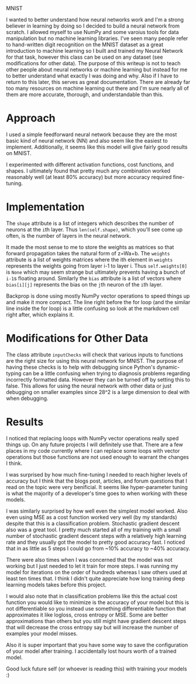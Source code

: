 #
MNIST

I wanted to better understand how neural networks work and I'm a strong believer in learning by doing so I decided to build a neural network from scratch. I allowed myself to use NumPy and some varoius tools for data manipulation but no machine learning libraries. I've seen many people refer to hand-written digit recognition on the MNIST dataset as a great introduction to machine learning so I built and trained my Neural Network for that task, however this class can be used on any dataset (see modifications for other data). The purpose of this writeup is not to teach other people about neural networks or machine learning but instead for me to better understand what exactly I was doing and why. Also if I have to return to this later, this serves as great documentation. There are already far too many resources on machine learning out there and I'm sure nearly all of them are more accurate, thorough, and understandable than this.

# Approach

I used a simple feedforward neural network because they are the most basic kind of neural network (NN) and also seem like the easiest to implement. Additionally, it seems like this model will give fairly good results on MNIST.

I experimented with different activation functions, cost functions, and shapes. I ultimately found that pretty much any combination worked reasonably well (at least 80% accuracy) but more accuracy required fine-tuning.

# Implementation
The ```shape``` attribute is a list of integers which describes the number of neurons at the ```i```th layer. Thus ```len(self.shape)```, which you'll see come up often, is the number of layers in the neural network.

It made the most sense to me to store the weights as matrices so that forward propagation takes the natural form of z=Wa+b. The ```weights``` attribute is a list of weights matrices where the ith element in ```weights``` represents the weights going from layer i-1 to layer i. Thus ```self.weights[0]``` is ```None``` which may seem strange but ultimately prevents having a bunch of ```i-1```s floating around. Similarly the ```bias``` attribute is a list of vectors where ```bias[i][j]``` represents the bias on the ```j```th neuron of the ```i```th layer.

Backprop is done using mostly NumPy vector operations to speed things up and make it more compact. The line right before the for loop (and the similar line inside the for loop) is a little confusing so look at the markdown cell right after, which explains it.

# Modifications for Other Data

The class attribute ```inputChecks``` will check that various inputs to functions are the right size for using this neural network for MNIST. The purpose of having these checks is to help with debugging since Python's dynamic-typing can be a little confusing when trying to diagnosis problems regarding incorrectly formatted data. However they can be turned off by setting this to false. This allows for using the neural network with other data or just debugging on smaller examples since 28^2 is a large dimension to deal with when debugging. 

# Results
I noticed that replacing loops with NumPy vector operations really sped things up. On any future projects I will definitely use that. There are a few places in my code currently where I can replace some loops with vector operations but those functions are not used enough to warrant the changes I think.

I was surprised by how much fine-tuning I needed to reach higher levels of accuracy but I think that the blogs post, articles, and forum questions that I read on the topic were very benificial. It seems like hyper-parameter tuning is what the majority of a developer's time goes to when working with these models.

I was similarly surprised by how well even the simplest model worked. Also even using MSE as a cost function worked very well (by my standards) despite that this is a classification problem. Stochastic gradient descent also was a great tool. I pretty much started all of my training with a small number of stochastic gradient descent steps with a relatively high learning rate and they usually got the model to pretty good accuracy fast. I noticed that in as little as 5 steps I could go from ~10% accuracy to ~40% accuracy.

There were also times when I was concerned that the model was not working but I just needed to let it train for more steps. I was running my model for iterations on the order of hundreds whereas I saw others used at least ten times that. I think I didn't quite appreciate how long training deep learning models takes before this project.

I would also note that in classification problems like this the actual cost function you would like to minimize is the accuracy of your model but this is not differentiable so you instead use something differentiable function that approximates it like logloss, cross entropy or MSE. Some are better approximations than others but you still might have gradient descent steps that will decrease the cross entropy say but will increase the number of examples your model misses. 

Also it is super important that you have some way to save the configuration of your model after training. I accidentally lost hours worth of a trained model.

Good luck future self (or whoever is reading this) with training your models :) 
  

